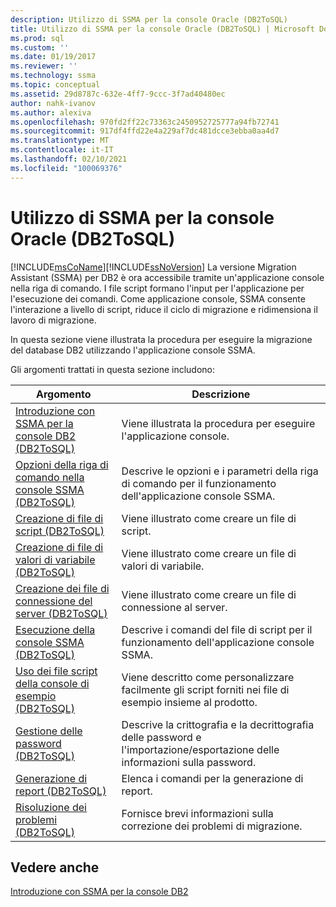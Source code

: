 ```yaml
---
description: Utilizzo di SSMA per la console Oracle (DB2ToSQL)
title: Utilizzo di SSMA per la console Oracle (DB2ToSQL) | Microsoft Docs
ms.prod: sql
ms.custom: ''
ms.date: 01/19/2017
ms.reviewer: ''
ms.technology: ssma
ms.topic: conceptual
ms.assetid: 29d8787c-632e-4ff7-9ccc-3f7ad40480ec
author: nahk-ivanov
ms.author: alexiva
ms.openlocfilehash: 970fd2ff22c73363c2450952725777a94fb72741
ms.sourcegitcommit: 917df4ffd22e4a229af7dc481dcce3ebba0aa4d7
ms.translationtype: MT
ms.contentlocale: it-IT
ms.lasthandoff: 02/10/2021
ms.locfileid: "100069376"
---
```

# <a name="working-with-ssma-for-oracle-console-db2tosql"></a>Utilizzo di SSMA per la console Oracle (DB2ToSQL)
[!INCLUDE[msCoName](../../includes/msconame_md.md)][!INCLUDE[ssNoVersion](../../includes/ssnoversion-md.md)] La versione Migration Assistant (SSMA) per DB2 è ora accessibile tramite un'applicazione console nella riga di comando. I file script formano l'input per l'applicazione per l'esecuzione dei comandi. Come applicazione console, SSMA consente l'interazione a livello di script, riduce il ciclo di migrazione e ridimensiona il lavoro di migrazione.  
  
In questa sezione viene illustrata la procedura per eseguire la migrazione del database DB2 utilizzando l'applicazione console SSMA.  
  
Gli argomenti trattati in questa sezione includono:  
  
|Argomento|Descrizione|  
|-|-|  
|[Introduzione con SSMA per la console DB2 &#40;DB2ToSQL&#41;](../../ssma/db2/getting-started-with-ssma-for-db2-console-db2tosql.md)|Viene illustrata la procedura per eseguire l'applicazione console.|  
|[Opzioni della riga di comando nella console SSMA &#40;DB2ToSQL&#41;](../../ssma/db2/command-line-options-in-ssma-console-db2tosql.md)|Descrive le opzioni e i parametri della riga di comando per il funzionamento dell'applicazione console SSMA.|  
|[Creazione di file di script &#40;DB2ToSQL&#41;](../../ssma/db2/creating-script-files-db2tosql.md)|Viene illustrato come creare un file di script.|  
|[Creazione di file di valori di variabile &#40;DB2ToSQL&#41;](../../ssma/db2/creating-variable-value-files-db2tosql.md)|Viene illustrato come creare un file di valori di variabile.|  
|[Creazione dei file di connessione del server &#40;DB2ToSQL&#41;](../../ssma/db2/creating-the-server-connection-files-db2tosql.md)|Viene illustrato come creare un file di connessione al server.|  
|[Esecuzione della console SSMA &#40;DB2ToSQL&#41;](../../ssma/db2/executing-the-ssma-console-db2tosql.md)|Descrive i comandi del file di script per il funzionamento dell'applicazione console SSMA.|  
|[Uso dei file script della console di esempio &#40;DB2ToSQL&#41;](../../ssma/db2/working-with-the-sample-console-script-files-db2tosql.md)|Viene descritto come personalizzare facilmente gli script forniti nei file di esempio insieme al prodotto.|  
|[Gestione delle password &#40;DB2ToSQL&#41;](../../ssma/db2/managing-passwords-db2tosql.md)|Descrive la crittografia e la decrittografia delle password e l'importazione/esportazione delle informazioni sulla password.|  
|[Generazione di report &#40;DB2ToSQL&#41;](../../ssma/db2/generating-reports-db2tosql.md)|Elenca i comandi per la generazione di report.|  
|[Risoluzione dei problemi &#40;DB2ToSQL&#41;](../../ssma/db2/troubleshooting-db2tosql.md)|Fornisce brevi informazioni sulla correzione dei problemi di migrazione.|  
  
## <a name="see-also"></a>Vedere anche  
[Introduzione con SSMA per la console DB2](./getting-started-with-ssma-for-db2-console-db2tosql.md)  
